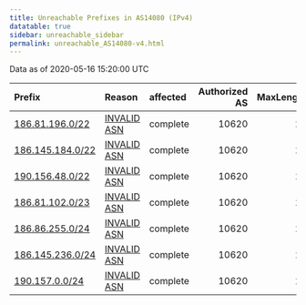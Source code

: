 ```yaml
---
title: Unreachable Prefixes in AS14080 (IPv4)
datatable: true
sidebar: unreachable_sidebar
permalink: unreachable_AS14080-v4.html
---
```


Data as of 2020-05-16 15:20:00 UTC


<div class="datatable-begin"></div>

| Prefix                                                     | Reason                                                                                                  | affected   |   Authorized AS |   MaxLength | Anchor                                         |   unreachable /24s |
|:-----------------------------------------------------------|:--------------------------------------------------------------------------------------------------------|:-----------|----------------:|------------:|:-----------------------------------------------|-------------------:|
| [186.81.196.0/22](https://stat.ripe.net/186.81.196.0/22)   | [INVALID ASN](https://rpki-validator.ripe.net/announcement-preview?asn=AS14080&prefix=186.81.196.0/22)  | complete   |           10620 |          24 | [LACNIC](unreachable_LACNIC_RPKI_Root-v4.html) |                  4 |
| [186.145.184.0/22](https://stat.ripe.net/186.145.184.0/22) | [INVALID ASN](https://rpki-validator.ripe.net/announcement-preview?asn=AS14080&prefix=186.145.184.0/22) | complete   |           10620 |          24 | [LACNIC](unreachable_LACNIC_RPKI_Root-v4.html) |                  4 |
| [190.156.48.0/22](https://stat.ripe.net/190.156.48.0/22)   | [INVALID ASN](https://rpki-validator.ripe.net/announcement-preview?asn=AS14080&prefix=190.156.48.0/22)  | complete   |           10620 |          24 | [LACNIC](unreachable_LACNIC_RPKI_Root-v4.html) |                  4 |
| [186.81.102.0/23](https://stat.ripe.net/186.81.102.0/23)   | [INVALID ASN](https://rpki-validator.ripe.net/announcement-preview?asn=AS14080&prefix=186.81.102.0/23)  | complete   |           10620 |          24 | [LACNIC](unreachable_LACNIC_RPKI_Root-v4.html) |                  2 |
| [186.86.255.0/24](https://stat.ripe.net/186.86.255.0/24)   | [INVALID ASN](https://rpki-validator.ripe.net/announcement-preview?asn=AS14080&prefix=186.86.255.0/24)  | complete   |           10620 |          24 | [LACNIC](unreachable_LACNIC_RPKI_Root-v4.html) |                  1 |
| [186.145.236.0/24](https://stat.ripe.net/186.145.236.0/24) | [INVALID ASN](https://rpki-validator.ripe.net/announcement-preview?asn=AS14080&prefix=186.145.236.0/24) | complete   |           10620 |          24 | [LACNIC](unreachable_LACNIC_RPKI_Root-v4.html) |                  1 |
| [190.157.0.0/24](https://stat.ripe.net/190.157.0.0/24)     | [INVALID ASN](https://rpki-validator.ripe.net/announcement-preview?asn=AS14080&prefix=190.157.0.0/24)   | complete   |           10620 |          24 | [LACNIC](unreachable_LACNIC_RPKI_Root-v4.html) |                  1 |

<div class="datatable-end"></div>